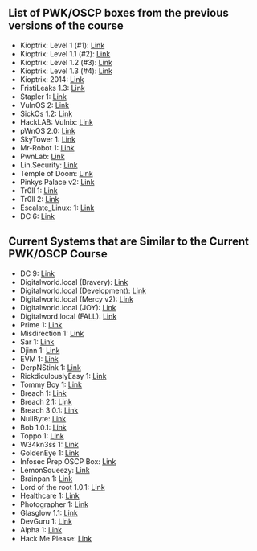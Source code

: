 ## List of PWK/OSCP boxes from the previous versions of the course

- Kioptrix: Level 1 (#1): [Link](https://lnkd.in/dTuRjrdr)
- Kioptrix: Level 1.1 (#2): [Link](https://lnkd.in/d9CUexHU)
- Kioptrix: Level 1.2 (#3): [Link](https://lnkd.in/dVH7GyrR)
- Kioptrix: Level 1.3 (#4): [Link](https://lnkd.in/dFbQzpD9)
- Kioptrix: 2014: [Link](https://lnkd.in/d9R3b9gu)
- FristiLeaks 1.3: [Link](https://lnkd.in/dQCe_qJ4)
- Stapler 1: [Link](https://lnkd.in/dWH8Ugna)
- VulnOS 2: [Link](https://lnkd.in/dUVpYByJ)
- SickOs 1.2: [Link](https://lnkd.in/dfuB4EiZ)
- HackLAB: Vulnix: [Link](https://lnkd.in/dGKEW6pw)
- pWnOS 2.0: [Link](https://lnkd.in/dgM7-Mug)
- SkyTower 1: [Link](https://lnkd.in/dxmDvNHq)
- Mr-Robot 1: [Link](https://lnkd.in/d3GwymtW)
- PwnLab: [Link](https://lnkd.in/dJkxy44d)
- Lin.Security: [Link](https://lnkd.in/dNUdqAPQ)
- Temple of Doom: [Link](https://lnkd.in/dceCu63Q)
- Pinkys Palace v2: [Link](https://lnkd.in/dbdDRyUT)
- Tr0ll 1: [Link](https://lnkd.in/dmHDPTgV)
- Tr0ll 2: [Link](https://lnkd.in/dPW33XZ4)
- Escalate_Linux: 1: [Link](https://lnkd.in/dCb7U_3a)
- DC 6: [Link](https://lnkd.in/dF57--hm)

## Current Systems that are Similar to the Current PWK/OSCP Course

- DC 9: [Link](https://lnkd.in/dEWTetyy)
- Digitalworld.local (Bravery): [Link](https://lnkd.in/ddjMvviJ)
- Digitalworld.local (Development): [Link](https://lnkd.in/d2_8ZuKp)
- Digitalworld.local (Mercy v2): [Link](https://lnkd.in/dJvjvVZH)
- Digitalworld.local (JOY): [Link](https://lnkd.in/dUZzSPQn)
- Digitalword.local (FALL): [Link](https://lnkd.in/d4Q67PrY)
- Prime 1: [Link](https://lnkd.in/dhrzZXAx)
- Misdirection 1: [Link](https://lnkd.in/de3CZcFJ)
- Sar 1: [Link](https://lnkd.in/dVyRT7by)
- Djinn 1: [Link](https://lnkd.in/dph4i6cY)
- EVM 1: [Link](https://lnkd.in/dRRkFY9E)
- DerpNStink 1: [Link](https://lnkd.in/dfYsFrVu)
- RickdiculouslyEasy 1: [Link](https://lnkd.in/d8Aw5-cE)
- Tommy Boy 1: [Link](https://lnkd.in/ddCEnGDu)
- Breach 1: [Link](https://lnkd.in/dq8VX2p3)
- Breach 2.1: [Link](https://lnkd.in/dNdyR-pz)
- Breach 3.0.1: [Link](https://lnkd.in/dZHHu45V)
- NullByte: [Link](https://lnkd.in/dGpitNGx)
- Bob 1.0.1: [Link](https://lnkd.in/dbRMdR55)
- Toppo 1: [Link](https://lnkd.in/dJERpDw8)
- W34kn3ss 1: [Link](https://lnkd.in/dY5QZr34)
- GoldenEye 1: [Link](https://lnkd.in/dUSzXPks)
- Infosec Prep OSCP Box: [Link](https://lnkd.in/dVavJbGc)
- LemonSqueezy: [Link](https://lnkd.in/deWTbhma)
- Brainpan 1: [Link](https://lnkd.in/dcUQcjQa)
- Lord of the root 1.0.1: [Link](https://lnkd.in/dbH7XxX8)
- Healthcare 1: [Link](https://lnkd.in/dXfK4m_X)
- Photographer 1: [Link](https://lnkd.in/dcqxgEyH)
- Glasglow 1.1: [Link](https://lnkd.in/dDcQEpqS)
- DevGuru 1: [Link](https://lnkd.in/dWZUtXvG)
- Alpha 1: [Link](https://lnkd.in/dR-3NSgZ)
- Hack Me Please: [Link](https://lnkd.in/dht3zdv4)
